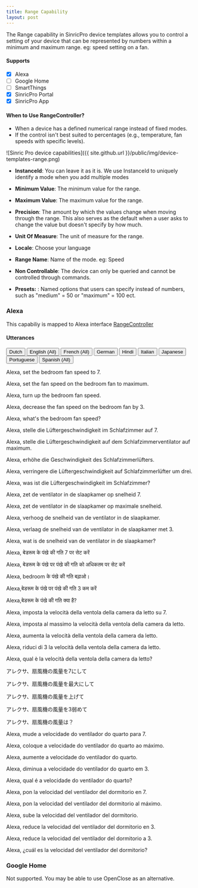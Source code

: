 ```yaml
---
title: Range Capability
layout: post
---
```


The Range capability in SinricPro device templates allows you to control a setting of your device that can be represented by numbers within a minimum and maximum range. eg: speed setting on a fan.

#### Supports
 - [x]  Alexa
 - [ ]  Google Home
 - [ ]  SmartThings
 - [x]  SinricPro Portal
 - [x]  SinricPro App

#### When to Use RangeController?

- When a device has a defined numerical range instead of fixed modes.
- If the control isn't best suited to percentages (e.g., temperature, fan speeds with specific levels).


![Sinric Pro device capabilities]({{ site.github.url }}/public/img/device-templates-range.png)

* **InstanceId**: You can leave it as it is. We use InstanceId to uniquely identify a mode when you add multiple modes

* **Minimum Value**: The minimum value for the range.

* **Maximum Value**: The maximum value for the range.

* **Precision**: The amount by which the values change when moving through the range. This also serves as the default when a user asks to change the value but doesn't specify by how much.

* **Unit Of Measure**: The unit of measure for the range.

* **Locale**: Choose your language 

* **Range Name**: Name of the mode. eg: Speed

* **Non Controllable**: The device can only be queried and cannot be controlled through commands.

* **Presets:** : Named options that users can specify instead of numbers, such as "medium" = 50 or "maximum" = 100 ect.


### Alexa 

This capabiliy is mapped to Alexa interface [RangeController](https://developer.amazon.com/en-US/docs/alexa/device-apis/alexa-rangecontroller.html)

#### Utterances

<!-- Alexa Language Tabs -->
<div class="tab">
  <button class="tablinks active" onclick="openLanguage(event, 'alexa-nl-NL')">Dutch</button>
  <button class="tablinks" onclick="openLanguage(event, 'alexa-en-US')">English (All)</button>
  <button class="tablinks" onclick="openLanguage(event, 'alexa-fr-FR')">French (All)</button>
  <button class="tablinks" onclick="openLanguage(event, 'alexa-de-DE')">German</button>  
  <button class="tablinks" onclick="openLanguage(event, 'alexa-hi-IN')">Hindi</button>
  <button class="tablinks" onclick="openLanguage(event, 'alexa-it-IT')">Italian</button>  
  <button class="tablinks" onclick="openLanguage(event, 'alexa-ja-JP')">Japanese</button>
  <button class="tablinks" onclick="openLanguage(event, 'alexa-pt-BR')">Portuguese</button>
  <button class="tablinks" onclick="openLanguage(event, 'alexa-es-ES')">Spanish (All)</button>
</div>

<div id="alexa-en-US" class="tabcontent"> 
    <p>Alexa, set the bedroom fan speed to 7.</p> 
    <p>Alexa, set the fan speed on the bedroom fan to maximum.</p> 
    <p>Alexa, turn up the bedroom fan speed.</p> 
    <p>Alexa, decrease the fan speed on the bedroom fan by 3.</p> 
    <p>Alexa, what's the bedroom fan speed?</p> 
</div>

<div id="alexa-de-DE" class="tabcontent"> 
    <p>Alexa, stelle die Lüftergeschwindigkeit im Schlafzimmer auf 7.</p>
    <p>Alexa, stelle die Lüftergeschwindigkeit auf dem Schlafzimmerventilator auf maximum.</p>
    <p>Alexa, erhöhe die Geschwindigkeit des Schlafzimmerlüfters.</p>
    <p>Alexa, verringere die Lüftergeschwindigkeit auf Schlafzimmerlüfter um drei.</p>
    <p>Alexa, was ist die Lüftergeschwindigkeit im Schlafzimmer?</p>
</div>

<div id="alexa-nl-NL" class="tabcontent" style="display: block;"> 
    <p>Alexa, zet de ventilator in de slaapkamer op snelheid 7.</p>
    <p>Alexa, zet de ventilator in de slaapkamer op maximale snelheid.</p>
    <p>Alexa, verhoog de snelheid van de ventilator in de slaapkamer.</p>
    <p>Alexa, verlaag de snelheid van de ventilator in de slaapkamer met 3.</p>
    <p>Alexa, wat is de snelheid van de ventilator in de slaapkamer?</p>
</div>

<div id="alexa-fr-FR" class="tabcontent"> 
    <p></p>
</div>

<div id="alexa-hi-IN" class="tabcontent"> 
    <p>Alexa, बेडरूम के पंखे की गति 7 पर सेट करें</p>
    <p>Alexa, बेडरूम के पंखे पर पंखे की गति को अधिकतम पर सेट करें</p>
    <p>Alexa, bedroom के पंखे की गति बढ़ाओ।</p>
    <p>Alexa,बेडरूम के पंखे पर पंखे की गति 3 कम करें</p>
    <p>Alexa,बेडरूम के पंखे की गति क्या है?</p>
</div>

<div id="alexa-it-IT" class="tabcontent"> 
    <p>Alexa, imposta la velocità della ventola della camera da letto su 7.</p>
    <p>Alexa, imposta al massimo la velocità della ventola della camera da letto.</p>
    <p>Alexa, aumenta la velocità della ventola della camera da letto.</p>
    <p>Alexa, riduci di 3 la velocità della ventola della camera da letto.</p>
    <p>Alexa, qual è la velocità della ventola della camera da letto?</p>
</div>

<div id="alexa-ja-JP" class="tabcontent"> 
    <p>アレクサ、扇風機の風量を7にして</p>
    <p>アレクサ、扇風機の風量を最大にして</p>
    <p>アレクサ、扇風機の風量を上げて</p>
    <p>アレクサ、扇風機の風量を3弱めて</p>
    <p>アレクサ、扇風機の風量は？</p>
</div>

<div id="alexa-pt-BR" class="tabcontent"> 
    <p>Alexa, mude a velocidade do ventilador do quarto para 7.</p>
    <p>Alexa, coloque a velocidade do ventilador do quarto ao máximo.</p>
    <p>Alexa, aumente a velocidade do ventilador do quarto.</p>
    <p>Alexa, diminua a velocidade do ventilador do quarto em 3.</p>
    <p>Alexa, qual é a velocidade do ventilador do quarto?</p>
</div>

<div id="alexa-es-ES" class="tabcontent"> 
    <p>Alexa, pon la velocidad del ventilador del dormitorio en 7.</p>
    <p>Alexa, pon la velocidad del ventilador del dormitorio al máximo.</p>
    <p>Alexa, sube la velocidad del ventilador del dormitorio.</p>
    <p>Alexa, reduce la velocidad del ventilador del dormitorio en 3.</p>
    <p>Alexa, reduce la velocidad del ventilador del dormitorio a 3.</p>
    <p>Alexa, ¿cuál es la velocidad del ventilador del dormitorio?</p>
</div>

### Google Home

Not supported. You may be able to use OpenClose as an alternative.